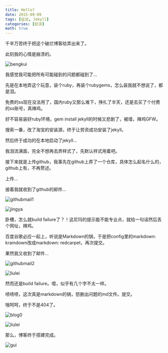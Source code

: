```yaml
---
title: Hello?
date: 2015-09-09
tags: [扯淡, Jekyll]
categories: [扯淡]
math: true
---
```


千辛万苦终于把这个破烂博客给弄出来了。

此刻我的心情是崩溃的。

![bengkui][bengkui]

我感觉我可能把所有可能碰到的问题都碰到了...

先是在本地弄这个玩意，装个ruby，再装个rubygems，怎么装我就不想说了，都是泪。

免费的ss现在没法用了，国内ruby又那么难下，挣扎了半天，还是去买了个付费的ss账号，真辣鸡。

好不容易装好ruby环境，gem install jekyll的时候又悲剧了，被墙，辣鸡GFW。

搜索一番，改了淘宝的安装源，终于让劳资成功安装了jekyll。

然后终于成功的在本地启动了jekyll...

我泪流满面，完全不想再去弄样式了，先默认样式用着吧。

接下来就是上传github，我事先在github上弄了一个仓库，具体怎么起名什么的，github上有，不再赘述。

上传...

接着我就收到了github的邮件...

![githubmail1][githubmail1]

![jingya][jingya]

卧槽，怎么就build failure了？！这尼玛的提示能不能专业点，就给一句话然后丢个网址，辣鸡。

百度谷歌必应一起上，听说是Markdown的锅，于是把config里的markdown: kramdown改成markdown: redcarpet，再次提交。

果然我又收到了邮件...

![githubmail2][githubmail2]

![liulei][liulei]

然而还是build failure。噫，似乎有几个字不太一样。

啧啧啧，这次真是markdown的锅，怒删出问题的md文件。提交。

哦呵呵，终于不是404了。

![blog0][blog0]

![liulei][liulei]

那么，博客终于搭建完成。

![gui][gui]


[bengkui]:  {{"/assets/img/20150909/bengkui.jpg"}}
[jingya]:  {{"/assets/img/20150909/jingya.jpg"}}
[liulei]:  {{"/assets/img/20150909/liulei.gif"}}
[githubmail1]:	{{"/assets/img/20150909/githubmail1.jpg"}}
[githubmail2]:	{{"/assets/img/20150909/githubmail2.jpg"}}
[blog0]:	{{"/assets/img/20150909/blog0.jpg"}}
[gui]:	{{"/assets/img/20150909/gui.jpg"}}